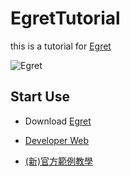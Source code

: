 # EgretTutorial

this is a tutorial for [Egret](https://www.egret.com/)

![Egret](https://egret.com/data/upload/20170928/59cc63dfe46db.jpg)

## Start Use

+ Download [Egret](http://tool.egret-labs.org/EgretLauncher/EgretLauncher-1.0.45.exe)

+ [Developer Web](http://developer.egret.com)

+ [(新)官方範例教學](http://developer.egret.com/cn/example/egret2d/index.html#010-disp-basic)